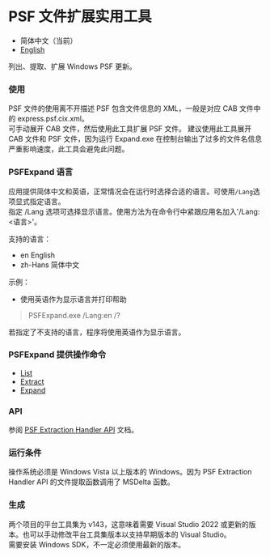 # PSF 文件扩展实用工具
- 简体中文（当前）
- [English](README.md)

列出、提取、扩展 Windows PSF 更新。
### 使用
PSF 文件的使用离不开描述 PSF 包含文件信息的 XML，一般是对应 CAB 文件中的 express.psf.cix.xml。  
可手动展开 CAB 文件，然后使用此工具扩展 PSF 文件。
建议使用此工具展开 CAB 文件和 PSF 文件，因为运行 Expand.exe 在控制台输出了过多的文件名信息严重影响速度，此工具会避免此问题。
### PSFExpand 语言
应用提供简体中文和英语，正常情况会在运行时选择合适的语言。可使用`/Lang`选项显式指定语言。  
指定 /Lang 选项可选择显示语言。使用方法为在命令行中紧跟应用名加入'/Lang:<语言>'。

支持的语言：
- en         English
- zh-Hans    简体中文

示例：
- 使用英语作为显示语言并打印帮助
>PSFExpand.exe /Lang:en /?

若指定了不支持的语言，程序将使用英语作为显示语言。
### PSFExpand 提供操作命令
- [List](Documentation/List_zh-Hans.md)
- [Extract](Documentation/Extract_zh-Hans.md)
- [Expand](Documentation/Expand_zh-Hans.md)
### API
参阅 [PSF Extraction Handler API](Documentation/APIs_zh-Hans.md) 文档。
### 运行条件
操作系统必须是 Windows Vista 以上版本的 Windows。因为 PSF Extraction Handler API 的文件提取函数调用了 MSDelta 函数。
### 生成
两个项目的平台工具集为 v143，这意味着需要 Visual Studio 2022 或更新的版本。也可以手动修改平台工具集版本以支持早期版本的 Visual Studio。  
需要安装 Windows SDK，不一定必须使用最新的版本。
